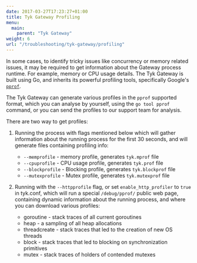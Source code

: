 ```yaml
---
date: 2017-03-27T17:23:27+01:00
title: Tyk Gateway Profiling
menu:
  main:
    parent: "Tyk Gateway"
weight: 6
url: "/troubleshooting/tyk-gateway/profiling"
---
```


In some cases, to identify tricky issues like concurrency or memory related issues, it may be required to get information about the Gateway process runtime. For example, memory or CPU usage details.
The Tyk Gateway is built using Go, and inherits its powerful profiling tools, specifically Google's [`pprof`](https://github.com/google/pprof/).

The Tyk Gateway can generate various profiles in the `pprof` supported format, which you can analyse by yourself, using the `go tool pprof` command, or you can send the profiles to our support team for analysis.

There are two way to get profiles:

1. Running the process with flags mentioned below which will gather information about the running process for the first 30 seconds, and will generate files containing profiling info:

    * `--memprofile` - memory profile, generates `tyk.mprof` file
    * `--cpuprofile` - CPU usage profile, generates `tyk.prof` file
    * `--blockprofile` - Blocking profile, generates `tyk.blockprof` file
    * `--mutexprofile` - Mutex profile, generates `tyk.mutexprof` file

2. Running with the `--httpprofile` flag, or set `enable_http_profiler` to `true` in tyk.conf, which will run a special `/debug/pprof/` public web page, containing dynamic information about the running process, and where you can download various profiles:

    * goroutine    - stack traces of all current goroutines
    * heap         - a sampling of all heap allocations
    * threadcreate - stack traces that led to the creation of new OS threads
    * block        - stack traces that led to blocking on synchronization primitives
    * mutex        - stack traces of holders of contended mutexes
